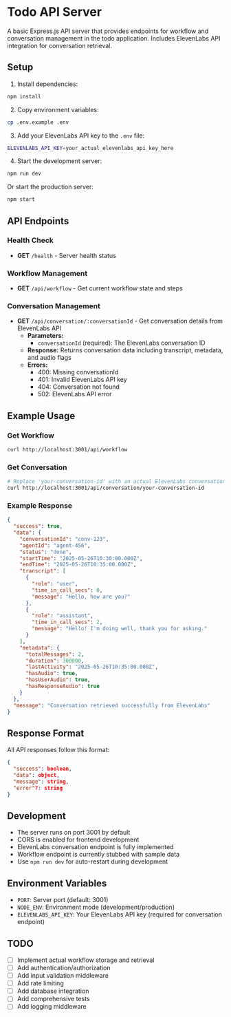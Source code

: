 # Todo API Server

A basic Express.js API server that provides endpoints for workflow and conversation management in the todo application. Includes ElevenLabs API integration for conversation retrieval.

## Setup

1. Install dependencies:

```bash
npm install
```

2. Copy environment variables:

```bash
cp .env.example .env
```

3. Add your ElevenLabs API key to the `.env` file:

```bash
ELEVENLABS_API_KEY=your_actual_elevenlabs_api_key_here
```

4. Start the development server:

```bash
npm run dev
```

Or start the production server:

```bash
npm start
```

## API Endpoints

### Health Check

- **GET** `/health` - Server health status

### Workflow Management

- **GET** `/api/workflow` - Get current workflow state and steps

### Conversation Management

- **GET** `/api/conversation/:conversationId` - Get conversation details from ElevenLabs API
  - **Parameters:**
    - `conversationId` (required): The ElevenLabs conversation ID
  - **Response:** Returns conversation data including transcript, metadata, and audio flags
  - **Errors:**
    - 400: Missing conversationId
    - 401: Invalid ElevenLabs API key
    - 404: Conversation not found
    - 502: ElevenLabs API error

## Example Usage

### Get Workflow

```bash
curl http://localhost:3001/api/workflow
```

### Get Conversation

```bash
# Replace 'your-conversation-id' with an actual ElevenLabs conversation ID
curl http://localhost:3001/api/conversation/your-conversation-id
```

### Example Response

```json
{
  "success": true,
  "data": {
    "conversationId": "conv-123",
    "agentId": "agent-456",
    "status": "done",
    "startTime": "2025-05-26T10:30:00.000Z",
    "endTime": "2025-05-26T10:35:00.000Z",
    "transcript": [
      {
        "role": "user",
        "time_in_call_secs": 0,
        "message": "Hello, how are you?"
      },
      {
        "role": "assistant",
        "time_in_call_secs": 2,
        "message": "Hello! I'm doing well, thank you for asking."
      }
    ],
    "metadata": {
      "totalMessages": 2,
      "duration": 300000,
      "lastActivity": "2025-05-26T10:35:00.000Z",
      "hasAudio": true,
      "hasUserAudio": true,
      "hasResponseAudio": true
    }
  },
  "message": "Conversation retrieved successfully from ElevenLabs"
}
```

## Response Format

All API responses follow this format:

```json
{
  "success": boolean,
  "data": object,
  "message": string,
  "error"?: string
}
```

## Development

- The server runs on port 3001 by default
- CORS is enabled for frontend development
- ElevenLabs conversation endpoint is fully implemented
- Workflow endpoint is currently stubbed with sample data
- Use `npm run dev` for auto-restart during development

## Environment Variables

- `PORT`: Server port (default: 3001)
- `NODE_ENV`: Environment mode (development/production)
- `ELEVENLABS_API_KEY`: Your ElevenLabs API key (required for conversation endpoint)

## TODO

- [ ] Implement actual workflow storage and retrieval
- [ ] Add authentication/authorization
- [ ] Add input validation middleware
- [ ] Add rate limiting
- [ ] Add database integration
- [ ] Add comprehensive tests
- [ ] Add logging middleware
